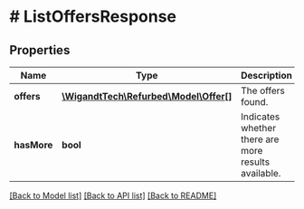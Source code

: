 # # ListOffersResponse

## Properties

Name | Type | Description | Notes
------------ | ------------- | ------------- | -------------
**offers** | [**\WigandtTech\Refurbed\Model\Offer[]**](Offer.md) | The offers found. | [optional]
**hasMore** | **bool** | Indicates whether there are more results available. | [optional]

[[Back to Model list]](../../README.md#models) [[Back to API list]](../../README.md#endpoints) [[Back to README]](../../README.md)
